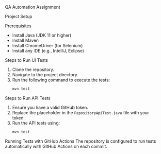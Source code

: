  QA Automation Assignment

 Project Setup

 Prerequisites
- Install Java (JDK 11 or higher)
- Install Maven
- Install ChromeDriver (for Selenium)
- Install any IDE (e.g., IntelliJ, Eclipse)

Steps to Run UI Tests
1. Clone the repository.
2. Navigate to the project directory.
3. Run the following command to execute the tests:
   ```bash
   mvn test
   ```
 Steps to Run API Tests
1. Ensure you have a valid GitHub token.
2. Replace the placeholder in the `RepositoryApiTest.java` file with your token.
3. Run the API tests using:
   ```bash
   mvn test
   ```

 Running Tests with GitHub Actions
The repository is configured to run tests automatically with GitHub Actions on each commit. 
